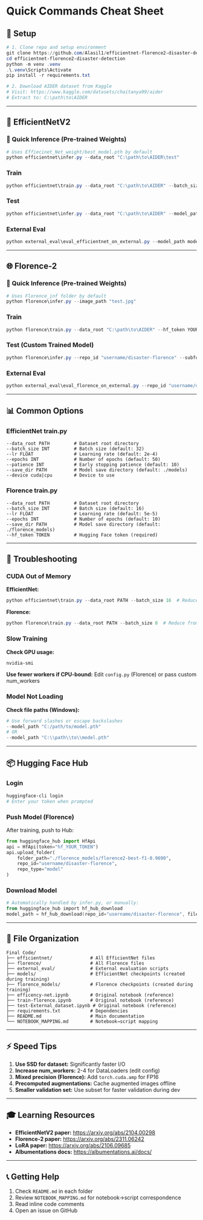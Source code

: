 # Quick Commands Cheat Sheet

## 🚀 Setup

```powershell
# 1. Clone repo and setup environment
git clone https://github.com/Alasil1/efficientnet-florence2-disaster-detection.git
cd efficientnet-florence2-disaster-detection
python -m venv .venv
.\.venv\Scripts\Activate
pip install -r requirements.txt

# 2. Download AIDER dataset from Kaggle
# Visit: https://www.kaggle.com/datasets/chaitanya99/aider
# Extract to: C:\path\to\AIDER
```

---

## 🔧 EfficientNetV2

### 🎯 Quick Inference (Pre-trained Weights)
```powershell
# Uses Effiecinet_Net_weight/best_model.pth by default
python efficientnet\infer.py --data_root "C:\path\to\AIDER\test"
```

### Train
```powershell
python efficientnet\train.py --data_root "C:\path\to\AIDER" --batch_size 32 --epochs 50
```

### Test
```powershell
python efficientnet\infer.py --data_root "C:\path\to\AIDER" --model_path models\best_model.pth
```

### External Eval
```powershell
python external_eval\eval_efficientnet_on_external.py --model_path models\best_model.pth --dataset_root "C:\path\to\fire_dataset"
```

---

## 🌐 Florence-2

### 🎯 Quick Inference (Pre-trained Weights)
```powershell
# Uses Florence_inf folder by default
python florence\infer.py --image_path "test.jpg"
```

### Train
```powershell
python florence\train.py --data_root "C:\path\to\AIDER" --hf_token YOUR_HF_TOKEN --batch_size 16 --epochs 10
```

### Test (Custom Trained Model)
```powershell
python florence\infer.py --repo_id "username/disaster-florence" --subfolder "florence2-best-f1-0.9690" --image_path "test.jpg" --hf_token YOUR_HF_TOKEN
```

### External Eval
```powershell
python external_eval\eval_florence_on_external.py --repo_id "username/disaster-florence" --subfolder "florence2-best-f1-0.9690" --dataset_root "C:\path\to\fire_dataset" --hf_token hf_YOUR_TOKEN
```

---

## 📊 Common Options

### EfficientNet train.py
```
--data_root PATH         # Dataset root directory
--batch_size INT         # Batch size (default: 32)
--lr FLOAT               # Learning rate (default: 2e-4)
--epochs INT             # Number of epochs (default: 50)
--patience INT           # Early stopping patience (default: 10)
--save_dir PATH          # Model save directory (default: ./models)
--device cuda|cpu        # Device to use
```

### Florence train.py
```
--data_root PATH         # Dataset root directory
--batch_size INT         # Batch size (default: 16)
--lr FLOAT               # Learning rate (default: 5e-5)
--epochs INT             # Number of epochs (default: 10)
--save_dir PATH          # Model save directory (default: ./florence_models)
--hf_token TOKEN         # Hugging Face token (required)
```

---

## 🐛 Troubleshooting

### CUDA Out of Memory

**EfficientNet:**
```powershell
python efficientnet\train.py --data_root PATH --batch_size 16  # Reduce from 32
```

**Florence:**
```powershell
python florence\train.py --data_root PATH --batch_size 8  # Reduce from 16
```

### Slow Training

**Check GPU usage:**
```powershell
nvidia-smi
```

**Use fewer workers if CPU-bound:**
Edit `config.py` (Florence) or pass custom num_workers

### Model Not Loading

**Check file paths (Windows):**
```powershell
# Use forward slashes or escape backslashes
--model_path "C:/path/to/model.pth"
# OR
--model_path "C:\\path\\to\\model.pth"
```

---

## 📦 Hugging Face Hub

### Login
```powershell
huggingface-cli login
# Enter your token when prompted
```

### Push Model (Florence)
After training, push to Hub:
```python
from huggingface_hub import HfApi
api = HfApi(token="hf_YOUR_TOKEN")
api.upload_folder(
    folder_path="./florence_models/florence2-best-f1-0.9690",
    repo_id="username/disaster-florence",
    repo_type="model"
)
```

### Download Model
```powershell
# Automatically handled by infer.py, or manually:
from huggingface_hub import hf_hub_download
model_path = hf_hub_download(repo_id="username/disaster-florence", filename="best_model.pth")
```

---

## 📁 File Organization

```
Final Code/
├── efficientnet/              # All EfficientNet files
├── florence/                  # All Florence files  
├── external_eval/             # External evaluation scripts
├── models/                    # EfficientNet checkpoints (created during training)
├── florence_models/           # Florence checkpoints (created during training)
├── efficency-net.ipynb        # Original notebook (reference)
├── train-florence.ipynb       # Original notebook (reference)
├── test-External_dataset.ipynb # Original notebook (reference)
├── requirements.txt           # Dependencies
├── README.md                  # Main documentation
└── NOTEBOOK_MAPPING.md        # Notebook→script mapping
```

---

## ⚡ Speed Tips

1. **Use SSD for dataset:** Significantly faster I/O
2. **Increase num_workers:** 2-4 for DataLoaders (edit config)
3. **Mixed precision (Florence):** Add `torch.cuda.amp` for FP16
4. **Precomputed augmentations:** Cache augmented images offline
5. **Smaller validation set:** Use subset for faster validation during dev

---

## 🎓 Learning Resources

- **EfficientNetV2 paper:** https://arxiv.org/abs/2104.00298
- **Florence-2 paper:** https://arxiv.org/abs/2311.06242
- **LoRA paper:** https://arxiv.org/abs/2106.09685
- **Albumentations docs:** https://albumentations.ai/docs/

---

## 📞 Getting Help

1. Check `README.md` in each folder
2. Review `NOTEBOOK_MAPPING.md` for notebook→script correspondence
3. Read inline code comments
4. Open an issue on GitHub
